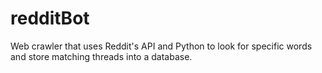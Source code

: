# redditBot
Web crawler that uses Reddit's API and Python to look for specific words and store matching threads into a database. 
